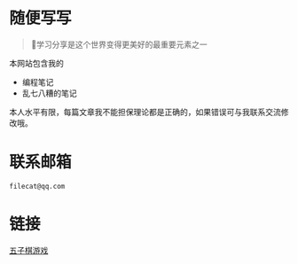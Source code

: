 <!-- _coverpage.md -->

# 随便写写

> 💪学习分享是这个世界变得更美好的最重要元素之一



本网站包含我的

- 编程笔记
- 乱七八糟的笔记


本人水平有限，每篇文章我不能担保理论都是正确的，如果错误可与我联系交流修改哦。

# 联系邮箱

`filecat@qq.com`

# 链接

[五子棋游戏](https://xiaobaidadada.github.io/docs/v1/wzq/wzq.html)
